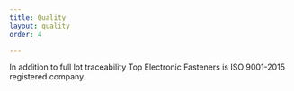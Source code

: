 ```yaml
---
title: Quality
layout: quality
order: 4

---
```

In addition to full lot traceability Top Electronic Fasteners is ISO 9001-2015 registered company.